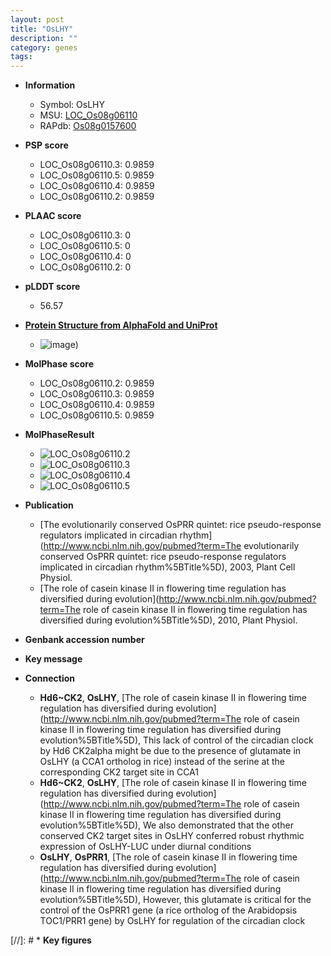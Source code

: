 ```yaml
---
layout: post
title: "OsLHY"
description: ""
category: genes
tags: 
---
```


* **Information**  
    + Symbol: OsLHY  
    + MSU: [LOC_Os08g06110](http://rice.plantbiology.msu.edu/cgi-bin/ORF_infopage.cgi?orf=LOC_Os08g06110)  
    + RAPdb: [Os08g0157600](http://rapdb.dna.affrc.go.jp/viewer/gbrowse_details/irgsp1?name=Os08g0157600)  

* **PSP score**  
    + LOC_Os08g06110.3: 0.9859 
    + LOC_Os08g06110.5: 0.9859 
    + LOC_Os08g06110.4: 0.9859 
    + LOC_Os08g06110.2: 0.9859 

* **PLAAC score**  
    + LOC_Os08g06110.3: 0 
    + LOC_Os08g06110.5: 0 
    + LOC_Os08g06110.4: 0 
    + LOC_Os08g06110.2: 0 

* **pLDDT score**
    + 56.57

* **[Protein Structure from AlphaFold and UniProt](https://www.uniprot.org/uniprotkb/Q5Z5B9/entry#structure)**
    + ![image](https://ricepsp.github.io/images/Q5/AF-Q5Z5B9-F1.png))

* **MolPhase score**
    + LOC_Os08g06110.2: 0.9859
    + LOC_Os08g06110.3: 0.9859
    + LOC_Os08g06110.4: 0.9859
    + LOC_Os08g06110.5: 0.9859

* **MolPhaseResult**
    + ![LOC_Os08g06110.2](https://ricepsp.github.io/pictures/LOC_Os08g/LOC_Os08g06110.2.png)
    + ![LOC_Os08g06110.3](https://ricepsp.github.io/pictures/LOC_Os08g/LOC_Os08g06110.3.png)
    + ![LOC_Os08g06110.4](https://ricepsp.github.io/pictures/LOC_Os08g/LOC_Os08g06110.4.png)
    + ![LOC_Os08g06110.5](https://ricepsp.github.io/pictures/LOC_Os08g/LOC_Os08g06110.5.png)

* **Publication**  
    + [The evolutionarily conserved OsPRR quintet: rice pseudo-response regulators implicated in circadian rhythm](http://www.ncbi.nlm.nih.gov/pubmed?term=The evolutionarily conserved OsPRR quintet: rice pseudo-response regulators implicated in circadian rhythm%5BTitle%5D), 2003, Plant Cell Physiol.
    + [The role of casein kinase II in flowering time regulation has diversified during evolution](http://www.ncbi.nlm.nih.gov/pubmed?term=The role of casein kinase II in flowering time regulation has diversified during evolution%5BTitle%5D), 2010, Plant Physiol.

* **Genbank accession number**  

* **Key message**  

* **Connection**  
    + __Hd6~CK2__, __OsLHY__, [The role of casein kinase II in flowering time regulation has diversified during evolution](http://www.ncbi.nlm.nih.gov/pubmed?term=The role of casein kinase II in flowering time regulation has diversified during evolution%5BTitle%5D), This lack of control of the circadian clock by Hd6 CK2alpha might be due to the presence of glutamate in OsLHY (a CCA1 ortholog in rice) instead of the serine at the corresponding CK2 target site in CCA1
    + __Hd6~CK2__, __OsLHY__, [The role of casein kinase II in flowering time regulation has diversified during evolution](http://www.ncbi.nlm.nih.gov/pubmed?term=The role of casein kinase II in flowering time regulation has diversified during evolution%5BTitle%5D), We also demonstrated that the other conserved CK2 target sites in OsLHY conferred robust rhythmic expression of OsLHY-LUC under diurnal conditions
    + __OsLHY__, __OsPRR1__, [The role of casein kinase II in flowering time regulation has diversified during evolution](http://www.ncbi.nlm.nih.gov/pubmed?term=The role of casein kinase II in flowering time regulation has diversified during evolution%5BTitle%5D), However, this glutamate is critical for the control of the OsPRR1 gene (a rice ortholog of the Arabidopsis TOC1/PRR1 gene) by OsLHY for regulation of the circadian clock

[//]: # * **Key figures**  


